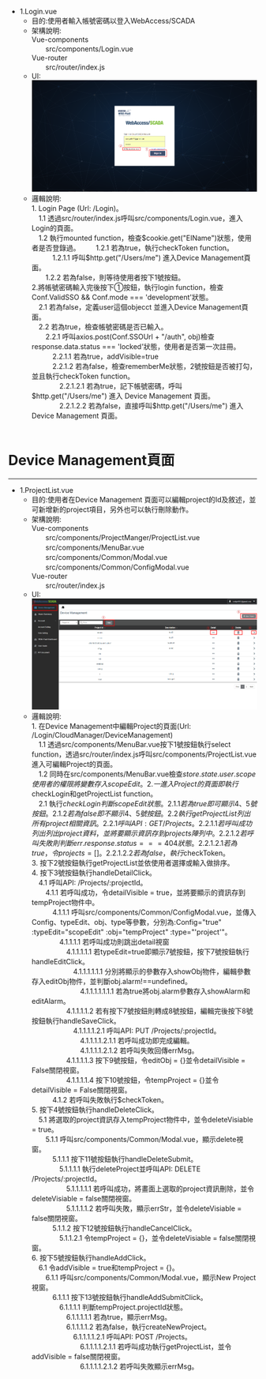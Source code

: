 

- 1.Login.vue    
  - 目的:使用者輸入帳號密碼以登入WebAccess/SCADA  
  - 架構說明:  
  Vue-components  
  　　src/components/Login.vue  
  Vue-router  
  　　src/router/index.js
  - UI:
   ![](/assets/login.PNG)  
  - 邏輯說明:  
        1. Login Page (Url: /Login)。  
        　1.1 透過src/router/index.js呼叫src/components/Login.vue，進入Login的頁面。  
        　1.2 執行mounted function，檢查$cookie.get("EIName")狀態，使用者是否登錄過。  
        　　1.2.1 若為true，執行checkToken function。  
        　　　1.2.1.1 呼叫$http.get("/Users/me") 進入Device Management頁面。  
        　　1.2.2 若為false，則等待使用者按下1號按鈕。  
        2.將帳號密碼輸入完後按下①按鈕，執行login function，檢查Conf.ValidSSO && Conf.mode === 'development'狀態。  
        　2.1 若為false，定義user這個objecct 並進入Device Management頁面。  
        　2.2 若為true，檢查帳號密碼是否已輸入。  
        　　2.2.1 呼叫axios.post(Conf.SSOUrl + "/auth", obj)檢查response.data.status === 'locked'狀態，使用者是否第一次註冊。  
        　　　2.2.1.1 若為true，addVisible=true   
        　　　2.2.1.2 若為false，檢查rememberMe狀態，2號按鈕是否被打勾，並且執行checkToken function。  
        　　　　2.2.1.2.1 若為true，記下帳號密碼，呼叫$http.get("/Users/me") 進入 Device Management 頁面。  
        　　　　2.2.1.2.2 若為false，直接呼叫$http.get("/Users/me") 進入 Device Management 頁面。    
        　　　　  


# Device Management頁面

---

- 1.ProjectList.vue  
  - 目的:使用者在Device Management 頁面可以編輯project的Id及敘述，並可新增新的project項目，另外也可以執行刪除動作。 
  - 架構說明:  
  Vue-components  
  　　src/components/ProjectManger/ProjectList.vue  
  　　src/components/MenuBar.vue  
  　　src/components/Common/Modal.vue  
  　　src/components/Common/ConfigModal.vue   
  Vue-router  
  　　src/router/index.js   
  - UI:  
  ![](/assets/projectlist.PNG)  
  - 邏輯說明:  
        1. 在Device Management中編輯Project的頁面(Url: /Login/CloudManager/DeviceManagement)  
        　1.1 透過src/components/MenuBar.vue按下1號按鈕執行select function，透過src/router/index.js呼叫src/components/ProjectList.vue進入可編輯Project的頁面。  
        　1.2 同時在src/components/MenuBar.vue檢查$store.state.user.scope使用者的權限將變數存入scopeEdit。  
        2. 一進入Project的頁面即執行$checkLogin和getProjectList function。  
        　2.1 執行$checkLogin判斷scopeEdit狀態。  
          　2.1.1 若為true即可顯示4、5號按鈕。  
          　2.1.2 若為false即不顯示4、5號按鈕。  
          　2.2 執行getProjectList列出所有project相關資訊。  
        　　2.2.1 呼叫API: GET /Projects。  
        　　　2.2.1.1 若呼叫成功列出列出project資料，並將要顯示資訊存到projects陣列中。  
        　　　2.2.1.2 若呼叫失敗則判斷err.response.status === 404狀態。  
        　　　　2.2.1.2.1 若為true，令projects = []。  
        　　　　2.2.1.2.2 若為false，執行$checkToken。   
        3. 按下2號按鈕執行getProjectList並依使用者選擇或輸入做排序。  
        4. 按下3號按鈕執行handleDetailClick。  
        　4.1 呼叫API: /Projects/:projectId。  
        　　4.1.1 若呼叫成功，令detailVisible = true，並將要顯示的資訊存到tempProject物件中。  
        　　　4.1.1.1 呼叫src/components/Common/ConfigModal.vue，並傳入Config、typeEdit、obj、type等參數，分別為:Config="true" :typeEdit="scopeEdit" :obj="tempProject" :type="'project'"。  
        　　　　4.1.1.1.1 若呼叫成功則跳出detail視窗  
        　　　　　4.1.1.1.1.1 若typeEdit=true即顯示7號按鈕，按下7號按鈕執行handleEditClick。  
        　　　　　　4.1.1.1.1.1.1 分別將顯示的參數存入showObj物件，編輯參數存入editObj物件，並判斷obj.alarm!==undefined。  
        　　　　　　　4.1.1.1.1.1.1.1 若為true將obj.alarm參數存入showAlarm和editAlarm。  
        　　　　　4.1.1.1.1.2 若有按下7號按鈕則轉成8號按鈕，編輯完後按下8號按鈕執行handleSaveClick。  
        　　　　　　4.1.1.1.1.2.1 呼叫API: PUT /Projects/:projectId。  
        　　　　　　　4.1.1.1.1.2.1.1 若呼叫成功即完成編輯。  
        　　　　　　　4.1.1.1.1.2.1.2 若呼叫失敗回傳errMsg。  
        　　　　　4.1.1.1.1.3 按下9號按鈕，令editObj = {}並令detailVisible = False關閉視窗。  
        　　　　　4.1.1.1.1.4 按下10號按鈕，令tempProject = {}並令detailVisible = False關閉視窗。  
        　　　4.1.2 若呼叫失敗執行$checkToken。  
        5. 按下4號按鈕執行handleDeleteClick。  
        　5.1 將選取的project資訊存入tempProject物件中，並令deleteVisiable = true。  
        　　5.1.1 呼叫src/components/Common/Modal.vue，顯示delete視窗。  
        　　　5.1.1.1 按下11號按鈕執行handleDeleteSubmit。  
        　　　　5.1.1.1.1 執行deleteProject並呼叫API: DELETE /Projects/:projectId。  
        　　　　　5.1.1.1.1.1 若呼叫成功，將畫面上選取的project資訊刪除，並令deleteVisiable = false關閉視窗。  
        　　　　　5.1.1.1.1.2 若呼叫失敗，顯示errStr，並令deleteVisiable = false關閉視窗。  
        　　　5.1.1.2 按下12號按鈕執行handleCancelClick。  
        　　　　5.1.1.2.1 令tempProject = {}，並令deleteVisiable = false關閉視窗。  
        6. 按下5號按鈕執行handleAddClick。  
        　6.1 令addVisible = true和tempProject = {}。  
        　　6.1.1 呼叫src/components/Common/Modal.vue，顯示New Project視窗。  
        　　　6.1.1.1 按下13號按鈕執行handleAddSubmitClick。  
        　　　　6.1.1.1.1 判斷tempProject.projectId狀態。  
        　　　　　6.1.1.1.1.1 若為true，顯示errMsg。  
        　　　　　6.1.1.1.1.2 若為false，執行createNewProject。  
        　　　　　　6.1.1.1.1.2.1 呼叫API: POST /Projects。  
        　　　　　　　6.1.1.1.1.2.1.1 若呼叫成功執行getProjectList，並令addVisible = false關閉視窗。  
        　　　　　　　6.1.1.1.1.2.1.2 若呼叫失敗顯示errMsg。      
          
        



